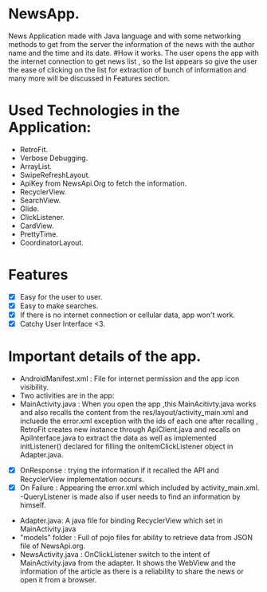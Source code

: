 # NewsApp.
News Application made with Java language and with some networking methods
to get from the server the information of the news with the author name and the 
time and its date.
#How it works.
The user opens the app with the internet connection to get news list , so 
the list appears so give the user the ease of clicking on the list for 
extraction  of bunch of information and many more will be discussed in Features section.

# Used Technologies in the Application:
- RetroFit.
- Verbose Debugging.
- ArrayList.
- SwipeRefreshLayout.
- ApiKey from NewsApi.Org to fetch the information.
- RecyclerView.
- SearchView.
- Glide.
- ClickListener.
- CardView.
- PrettyTime.
- CoordinatorLayout.

# Features
- [x] Easy for the user to user.
- [x] Easy to make searches.
- [x] If there is no internet connection or cellular data, app won't work.
- [x] Catchy User Interface <3.

# Important details of the app.
- AndroidManifest.xml : File for internet permission and the app icon visibility.   
- Two activities are in the app:
- MainActivity.java :
When you open the app ,this MainAcitivty.java works and also recalls the content from the res/layout/activity_main.xml and incluede the error.xml exception
with the ids of each one after recalling , RetroFit creates new instance through ApiClient.java and recalls on ApiInterface.java to extract the data as well as
implemented initListener() declared for filling the onItemClickListener object in Adapter.java.
- [x] OnResponse : trying the information if it recalled the API and RecyclerView implementation occurs.
- [x] On Failure : Appearing the error.xml which included by activity_main.xml.
-QueryListener is made also if user needs to find an information by himself.
- Adapter.java: A java file for binding RecyclerView which set in MainActivity.java
- "models" folder : Full of pojo files for ability to retrieve data from JSON file of NewsApi.org.
- NewsActivity.java : OnClickListener switch to the intent of MainActivity.java from the adapter.
It shows the WebView and the information of the article as there is a reliability to share the news or open it from a browser.
